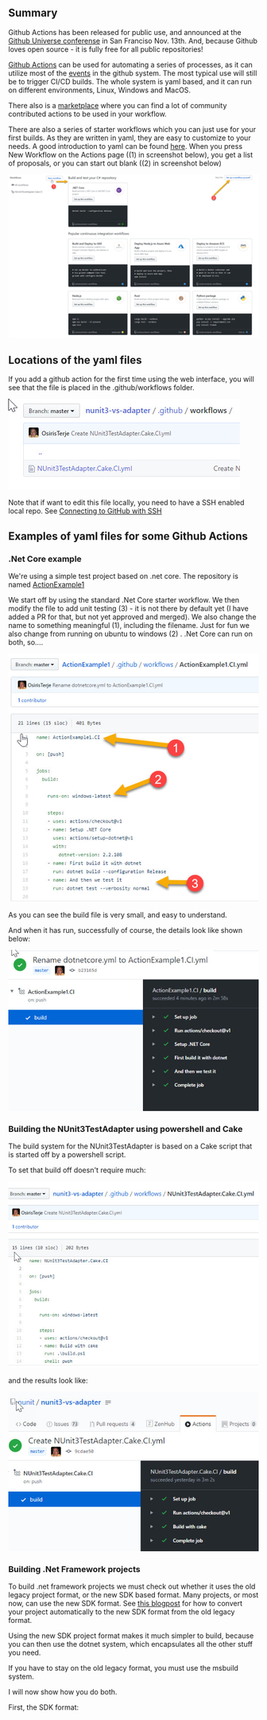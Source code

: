 <!-- Github Actions released, and some specifics for .Net Framework  -->

## Summary

Github Actions has been released for public use, and announced at the [Github Universe conferense](https://githubuniverse.com/) in San Franciso Nov. 13th. And, because Github loves open source - it is fully free for all public repositories!

[Github Actions](https://github.com/features/actions) can be used for automating a series of processes, as it can utilize most of the [events](https://help.github.com/en/actions/automating-your-workflow-with-github-actions/events-that-trigger-workflows) in the github system.  The most typical use will still be to trigger CI/CD builds.  The whole system is yaml based, and it can run on different environments, Linux, Windows and MacOS.

There also is a [marketplace](https://github.com/marketplace?type=actions) where you can find a lot of community contributed actions to be used in your workflow.

There are also a series of starter workflows which you can just use for your first builds.  As they are written in yaml, they are easy to customize to your needs.  A good introduction to yaml can be found [here](https://www.codeproject.com/Articles/1214409/Learn-YAML-in-five-minutes).
When you press New Workflow on the Actions page ((1) in screenshot below), you get a list of proposals, or you can start out blank ((2) in screenshot below)

![](images/2019-11-15_10-20-37.jpg)


## Locations of the yaml files

If you add a github action for the first time using the web interface, you will see that the file is placed in the .github/workflows folder.

![](images/2019-11-15_16-47-47.jpg)

Note that if want to edit this file locally, you need to have a SSH enabled local repo.  See [Connecting to GitHub with SSH](https://help.github.com/en/github/authenticating-to-github/connecting-to-github-with-ssh)

## Examples of yaml files for some Github Actions

### .Net Core example

We're using a simple test project based on .net core.   The repository is named [ActionExample1](https://github.com/OsirisTerje/ActionExample1)

We start off by using the standard .Net Core starter workflow.  We then modify the file to add unit testing (3) - it is not there by default yet (I have added a PR for that, but not yet approved and merged).  We also change the name to something meaningful (1), including the filename. Just for fun we also change from running on ubuntu to windows (2) .  .Net Core can run on both, so....

![](images/2019-11-15_22-44-30.jpg)

As you can see the build file is very small, and easy to understand.

And when it has run, successfully of course, the details look like shown below:

![](images/2019-11-15_22-49-05.jpg)

###  Building the NUnit3TestAdapter using powershell and Cake

The build system for the NUnit3TestAdapter is based on a Cake script that is started off by a powershell script. 

To set that build off doesn't require much:

![](images/2019-11-15_22-52-28.jpg)

and the results look like:

![](images/2019-11-15_22-53-44.jpg)

### Building .Net Framework projects

To build .net framework projects we must check out whether it uses the old legacy project format, or the new SDK based format.  Many projects, or most now, can use the new SDK format.  See [this blogpost](http://hermit.no/moving-to-sdk-style-projects-and-package-references-in-visual-studio-part-2/) for how to convert your project automatically to the new SDK format from the old legacy format. 

Using the new SDK project format makes it much simpler to build, because you can then use the dotnet system, which encapsulates all the other stuff you need.  

If you have to stay on the old legacy format, you must use the msbuild system.   

I will now show how you do both.

First, the SDK format:


